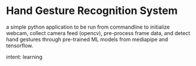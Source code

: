 # Hand Gesture Recognition System

a simple python application to be run from commandline to 
initialize webcam, collect camera feed (opencv), 
pre-process frame data, and detect hand gestures through
pre-trained ML models from mediapipe and tensorflow.

intent: learning
